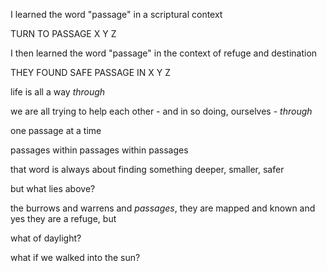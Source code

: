 I learned the word "passage" in a scriptural context

TURN TO PASSAGE X Y Z

I then learned the word "passage" in the context of refuge and destination

THEY FOUND SAFE PASSAGE IN X Y Z

life is all a way *through*

we are all trying to help each other - and in so doing, ourselves - *through*

one passage at a time

passages within passages within passages

that word is always about finding something deeper, smaller, safer

but what lies above?

the burrows and warrens and *passages*, they are mapped and known and yes they are a refuge, but

what of daylight?

what if we walked into the sun?
